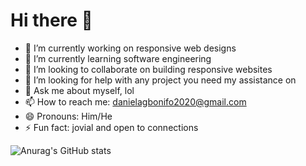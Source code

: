 # Hi there 👋


- 🔭 I’m currently working on responsive web designs
- 🌱 I’m currently learning software engineering
- 👯 I’m looking to collaborate on building responsive websites
 - 🤔 I’m looking for help with any project you need my assistance on
- 💬 Ask me about myself, lol
- 📫 How to reach me: danielagbonifo2020@gmail.com
- 😄 Pronouns: Him/He
- ⚡ Fun fact: jovial and open to connections




![Anurag's GitHub stats](https://github-readme-stats.vercel.app/api?username=daniel-agbonifo&show_icons=true)
